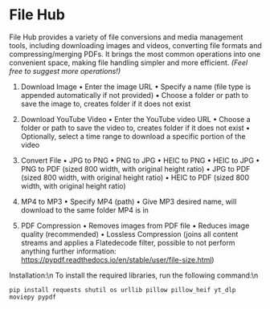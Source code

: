 # File Hub

File Hub provides a variety of file conversions and media management tools, including downloading images and videos, converting file formats and compressing/merging PDFs. It brings the most common operations into one convenient space, making file handling simpler and more efficient. *(Feel free to suggest more operations!)*

1.	Download Image
•	Enter the image URL
•	Specify a name (file type is appended automatically if not provided)
•	Choose a folder or path to save the image to, creates folder if it does not exist

2.	Download YouTube Video
•	Enter the YouTube video URL
•	Choose a folder or path to save the video to, creates folder if it does not exist
•	Optionally, select a time range to download a specific portion of the video

3.	Convert File
•	JPG to PNG
•	PNG to JPG
•   HEIC to PNG
•	HEIC to JPG
•	PNG to PDF (sized 800 width, with original height ratio)
•	JPG to PDF (sized 800 width, with original height ratio)
•	HEIC to PDF (sized 800 width, with original height ratio)

4.  MP4 to MP3
•   Specify MP4 (path)
•   Give MP3 desired name, will download to the same folder MP4 is in

5.  PDF Compression
•   Removes images from PDF file
•   Reduces image quality (recommended)
•   Lossless Compression (joins all content streams and applies a Flatedecode filter, possible to not perform anything further information: https://pypdf.readthedocs.io/en/stable/user/file-size.html)

Installation:\n
To install the required libraries, run the following command:\n
```
pip install requests shutil os urllib pillow pillow_heif yt_dlp moviepy pypdf
```